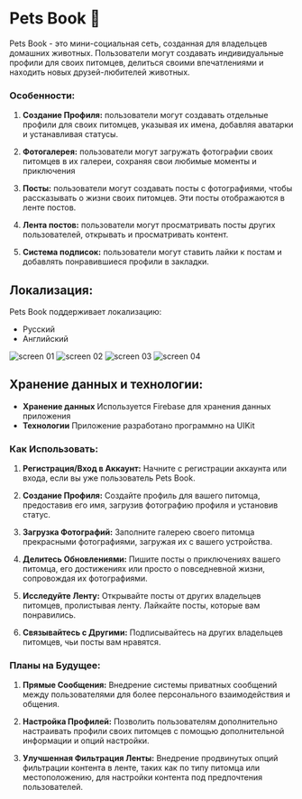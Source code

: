 #  Pets Book 🐾

Pets Book - это мини-социальная сеть, созданная для владельцев домашних животных. Пользователи могут создавать индивидуальные профили для своих питомцев, делиться своими впечатлениями и находить новых друзей-любителей животных.

### Особенности:

1. **Создание Профиля:** пользователи могут создавать отдельные профили для своих питомцев, указывая их имена, добавляя аватарки и устанавливая статусы.

2. **Фотогалерея:** пользователи могут загружать фотографии своих питомцев в их галереи, сохраняя свои любимые моменты и приключения

3. **Посты:** пользователи могут создавать посты с фотографиями, чтобы рассказывать о жизни своих питомцев. Эти посты отображаются в ленте постов.

4. **Лента постов:** пользователи могут просматривать посты других пользователей, открывать и просматривать контент.

5. **Система подписок:** пользователи могут ставить лайки к постам и добавлять понравившиеся профили в закладки.

## Локализация:

Pets Book поддерживает локализацию:

- Русский
- Английский


![screen 01](file/screen_01.png)
![screen 02](file/screen_02.png)
![screen 03](file/screen_03.png)
![screen 04](file/screen_04.png)



## Хранение данных и технологии:

- **Хранение данных** Используется Firebase для хранения данных приложения
- **Технологии** Приложение разработано программно на UIKit



### Как Использовать:

1. **Регистрация/Вход в Аккаунт:**  Начните с регистрации аккаунта или входа, если вы уже пользователь Pets Book.

2. **Создание Профиля:** Создайте профиль для вашего питомца, предоставив его имя, загрузив фотографию профиля и установив статус.

3. **Загрузка Фотографий:** Заполните галерею своего питомца прекрасными фотографиями, загружая их с вашего устройства.

4. **Делитесь Обновлениями:** Пишите посты о приключениях вашего питомца, его достижениях или просто о повседневной жизни, сопровождая их фотографиями.

5. **Исследуйте Ленту:** Открывайте посты от других владельцев питомцев, пролистывая ленту. Лайкайте посты, которые вам понравились.

6. **Связывайтесь с Другими:** Подписывайтесь на других владельцев питомцев, чьи посты вам нравятся.



### Планы на Будущее:

1. **Прямые Сообщения:** Внедрение системы приватных сообщений между пользователями для более персонального взаимодействия и общения.

2. **Настройка Профилей:** Позволить пользователям дополнительно настраивать профили своих питомцев с помощью дополнительной информации и опций настройки.

3. **Улучшенная Фильтрация Ленты:** Внедрение продвинутых опций фильтрации контента в ленте, таких как по типу питомца или местоположению, для настройки контента под предпочтения пользователей.






